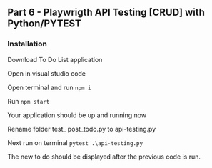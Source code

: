 ## **Part 6 - Playwrigth API Testing [CRUD] with Python/PYTEST**


### Installation 
Download To Do List application [](https://github.com/JoanEsquivel/testing-lists)

Open in visual studio code

Open terminal and run `npm i`

Run `npm start`

Your application should be up and running now

Rename folder test_ post_todo.py to api-testing.py

Next run on terminal `pytest .\api-testing.py`

The new to do should be displayed after the previous code is run.








